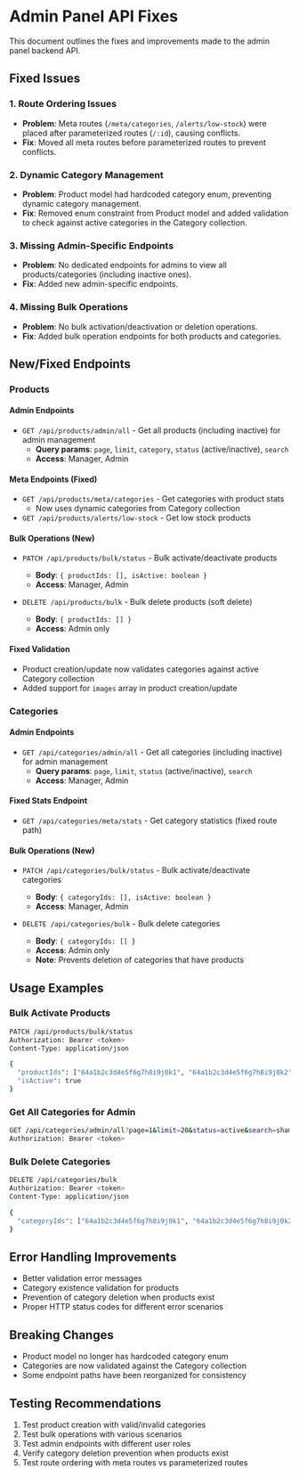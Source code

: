 # Admin Panel API Fixes

This document outlines the fixes and improvements made to the admin panel backend API.

## Fixed Issues

### 1. Route Ordering Issues
- **Problem**: Meta routes (`/meta/categories`, `/alerts/low-stock`) were placed after parameterized routes (`/:id`), causing conflicts.
- **Fix**: Moved all meta routes before parameterized routes to prevent conflicts.

### 2. Dynamic Category Management
- **Problem**: Product model had hardcoded category enum, preventing dynamic category management.
- **Fix**: Removed enum constraint from Product model and added validation to check against active categories in the Category collection.

### 3. Missing Admin-Specific Endpoints
- **Problem**: No dedicated endpoints for admins to view all products/categories (including inactive ones).
- **Fix**: Added new admin-specific endpoints.

### 4. Missing Bulk Operations
- **Problem**: No bulk activation/deactivation or deletion operations.
- **Fix**: Added bulk operation endpoints for both products and categories.

## New/Fixed Endpoints

### Products

#### Admin Endpoints
- `GET /api/products/admin/all` - Get all products (including inactive) for admin management
  - **Query params**: `page`, `limit`, `category`, `status` (active/inactive), `search`
  - **Access**: Manager, Admin

#### Meta Endpoints (Fixed)
- `GET /api/products/meta/categories` - Get categories with product stats
  - Now uses dynamic categories from Category collection
- `GET /api/products/alerts/low-stock` - Get low stock products

#### Bulk Operations (New)
- `PATCH /api/products/bulk/status` - Bulk activate/deactivate products
  - **Body**: `{ productIds: [], isActive: boolean }`
  - **Access**: Manager, Admin
  
- `DELETE /api/products/bulk` - Bulk delete products (soft delete)
  - **Body**: `{ productIds: [] }`
  - **Access**: Admin only

#### Fixed Validation
- Product creation/update now validates categories against active Category collection
- Added support for `images` array in product creation/update

### Categories

#### Admin Endpoints
- `GET /api/categories/admin/all` - Get all categories (including inactive) for admin management
  - **Query params**: `page`, `limit`, `status` (active/inactive), `search`
  - **Access**: Manager, Admin

#### Fixed Stats Endpoint
- `GET /api/categories/meta/stats` - Get category statistics (fixed route path)

#### Bulk Operations (New)
- `PATCH /api/categories/bulk/status` - Bulk activate/deactivate categories
  - **Body**: `{ categoryIds: [], isActive: boolean }`
  - **Access**: Manager, Admin
  
- `DELETE /api/categories/bulk` - Bulk delete categories
  - **Body**: `{ categoryIds: [] }`
  - **Access**: Admin only
  - **Note**: Prevents deletion of categories that have products

## Usage Examples

### Bulk Activate Products
```bash
PATCH /api/products/bulk/status
Authorization: Bearer <token>
Content-Type: application/json

{
  "productIds": ["64a1b2c3d4e5f6g7h8i9j0k1", "64a1b2c3d4e5f6g7h8i9j0k2"],
  "isActive": true
}
```

### Get All Categories for Admin
```bash
GET /api/categories/admin/all?page=1&limit=20&status=active&search=shampoo
Authorization: Bearer <token>
```

### Bulk Delete Categories
```bash
DELETE /api/categories/bulk
Authorization: Bearer <token>
Content-Type: application/json

{
  "categoryIds": ["64a1b2c3d4e5f6g7h8i9j0k1", "64a1b2c3d4e5f6g7h8i9j0k2"]
}
```

## Error Handling Improvements

- Better validation error messages
- Category existence validation for products
- Prevention of category deletion when products exist
- Proper HTTP status codes for different error scenarios

## Breaking Changes

- Product model no longer has hardcoded category enum
- Categories are now validated against the Category collection
- Some endpoint paths have been reorganized for consistency

## Testing Recommendations

1. Test product creation with valid/invalid categories
2. Test bulk operations with various scenarios
3. Test admin endpoints with different user roles
4. Verify category deletion prevention when products exist
5. Test route ordering with meta routes vs parameterized routes
